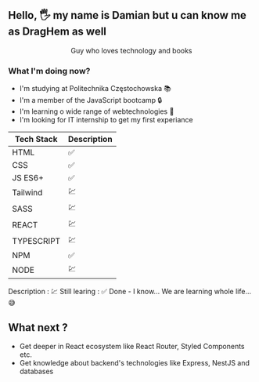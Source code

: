 ## Hello, 🖐 my name is  Damian but u can know me as DragHem as well

<p align="center">
    Guy who loves technology and books
</p>

### What I'm doing now?
- I'm studying at Politechnika Częstochowska 📚
- I'm a member of the JavaScript bootcamp 🔒
- I'm learning o wide range of webtechnologies 🤯
- I'm looking for IT internship to get my first experiance

| Tech Stack| Description |  
| ----------- | ----------- |  
| HTML | ✅ |  
| CSS | ✅ |
| JS ES6+ | ✅ |
| Tailwind | 💹 |
| SASS | 💹 |
| REACT | 💹 |
| TYPESCRIPT | 💹 |
| NPM | ✅ |
| NODE | 💹 |
Description
: 💹 Still learing
: ✅ Done - I know... We are learning whole life... 😅

## What next ?
- Get deeper in React  ecosystem like React Router, Styled Components  etc.
- Get knowledge about backend's technologies like Express, NestJS and databases
